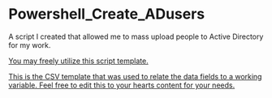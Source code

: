 # Powershell_Create_ADusers
A script I created that allowed me to mass upload people to Active Directory for my work.

[You may freely utilize this script template.](https://github.com/TristenMaetzold/Powershell_Create_ADusers/blob/9bf095dbb96be3d993683969ff7e7cc35469745b/Powershell_to_AD_Template)

[This is the CSV template that was used to relate the data fields to a working variable. Feel free to edit this to your hearts content for your needs.](https://github.com/TristenMaetzold/Powershell_Create_ADusers/blob/1c4fced1eec7137a79c16aecfa5cd5a9e75dba6a/PS%20to%20AD%20Template%20Sheet1.csv)
